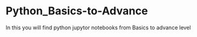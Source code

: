 # Python_Basics-to-Advance
In this you will find python jupytor notebooks from Basics to advance level
